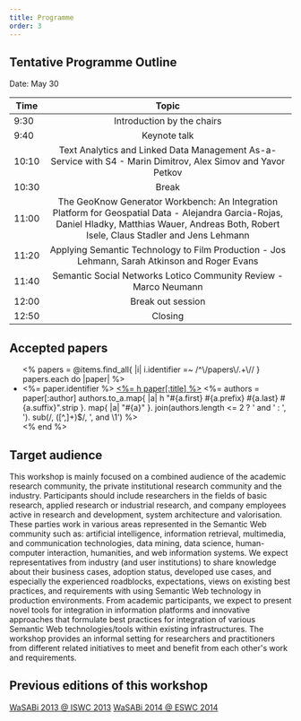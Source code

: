 ```yaml
---
title: Programme
order: 3
---
```


## Tentative Programme Outline

Date: May 30 

| Time          | Topic                            |
| ------------- |:--------------------------------:|
| 9:30          | Introduction by the chairs       |
| 9:40          | Keynote talk                     |
| 10:10         | Text Analytics and Linked Data Management As-a-Service with S4 - Marin Dimitrov, Alex Simov and Yavor Petkov|
| 10:30         | Break                            |
| 11:00         | The GeoKnow Generator Workbench: An Integration Platform for Geospatial Data - Alejandra Garcia-Rojas, Daniel Hladky, Matthias Wauer, Andreas Both, Robert Isele, Claus Stadler and Jens Lehmann| 
| 11:20         | Applying Semantic Technology to Film Production - Jos Lehmann, Sarah Atkinson and Roger Evans|
| 11:40         | Semantic Social Networks Lotico Community Review - Marco Neumann|
| 12:00         | Break out session                |
| 12:50         | Closing                          |

## Accepted papers
<ul>
<%
  papers = @items.find_all{ |i| i.identifier =~ /^\/papers\/.+\// }
  papers.each do |paper|
%>
<li itemscope itemtype="http://schema.org/ScholarlyArticle">
  <%= paper.identifier %>
  <a href="<%= paper.identifier %>" itemprop="name"><%= h paper[:title] %></a>
  <%=
    authors = paper[:author]
    authors.to_a.map{ |a| h "#{a.first} #{a.prefix} #{a.last} #{a.suffix}".strip }.
      map{ |a| "<span itemprop='author'>#{a}</span>" }.
      join(authors.length <= 2 ? ' and ' : ', ').
      sub(/, ([^,]+)$/, ', and \1')
  %>
</li>
<%
  end
%>
</ul>

## Target audience

This workshop is mainly focused on a combined audience of the academic research community, the private institutional research community and the industry. Participants should include researchers in the fields of basic research, applied research or industrial research, and company employees active in research and development, system architecture and valorisation. These parties work in various areas represented in the Semantic Web community such as: artificial intelligence, information retrieval, multimedia, and communication technologies, data mining, data science, human-computer interaction, humanities, and web information systems.
We expect representatives from industry (and user institutions) to share knowledge about their business cases, adoption status, developed use cases, and especially the experienced roadblocks, expectations, views on existing best practices, and requirements with using Semantic Web technology in production environments. From academic participants, we expect to present novel tools for integration in information platforms and innovative approaches that formulate best practices for integration of various Semantic Web technologies/tools within existing infrastructures. The workshop provides an informal setting for researchers and practitioners from different related initiatives to meet and benefit from each other's work and requirements.

## Previous editions of this workshop

[WaSABi 2013 @ ISWC 2013](http://2013.wasabi-ws.org)
[WaSABi 2014 @ ESWC 2014](http://2014.wasabi-ws.org)
